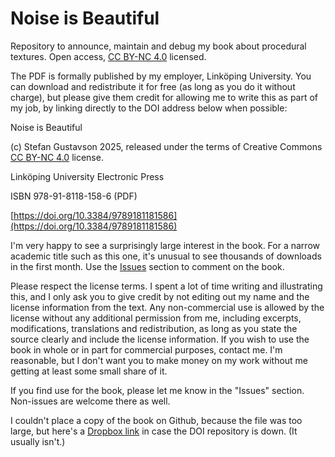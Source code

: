 # Noise is Beautiful

Repository to announce, maintain and debug my book about procedural textures. Open access, [CC BY-NC 4.0](https://creativecommons.org/licenses/by-nc/4.0/) licensed.

The PDF is formally published by my employer, Linköping University. You can download and redistribute it for free (as long as you do it without charge), but please give them credit for allowing
me to write this as part of my job, by linking directly to the DOI address below when possible:

Noise is Beautiful

(c) Stefan Gustavson 2025, released under the terms of Creative Commons [CC BY-NC 4.0](https://creativecommons.org/licenses/by-nc/4.0/) license.

Linköping University Electronic Press

ISBN 978-91-8118-158-6 (PDF)

[https://doi.org/10.3384/9789181181586](https://doi.org/10.3384/9789181181586)

I'm very happy to see a surprisingly large interest in the book. For a narrow academic title such as this one, it's unusual to see thousands of downloads in the first month. Use the [Issues](https://github.com/stegu/noiseisbeautiful/issues) section to comment on the book.

Please respect the license terms. I spent a lot of time writing and illustrating this, and I only ask you to give credit by not editing out my name and the license information from the text. Any non-commercial use is allowed by the license without any additional permission from me, including excerpts, modifications, translations and redistribution, as long as you state the source clearly and include the license information. If you wish to use the book in whole or in part for commercial purposes, contact me. I'm reasonable, but I don't want you to make money on my work without me getting at least some small share of it.

If you find use for the book, please let me know in the "Issues" section. Non-issues are welcome there as well.

I couldn't place a copy of the book on Github, because the file was too large, but here's a
[Dropbox link](https://www.dropbox.com/scl/fi/b8rt7kxn8v4swaabiecyb/noiseisbeautiful.pdf?rlkey=7jqnigdyds7rkxo6w6e9452op&dl=0)
in case the DOI repository is down. (It usually isn't.)
